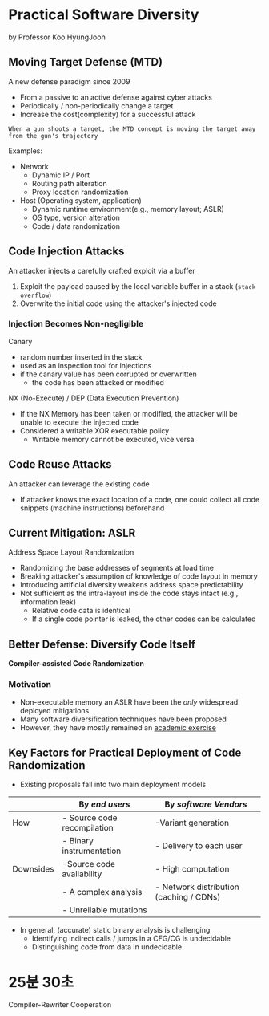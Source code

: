 # Practical Software Diversity
by Professor Koo HyungJoon

## Moving Target Defense (MTD)
A new defense paradigm since 2009
- From a passive to an active defense against cyber attacks
- Periodically / non-periodically change a target
- Increase the cost(complexity) for a successful attack

``
When a gun shoots a target, the MTD concept is moving the target away from the gun's trajectory
``

Examples:
- Network
    - Dynamic IP / Port
    - Routing path alteration
    - Proxy location randomization
- Host (Operating system, application)
    - Dynamic runtime environment(e.g., memory layout; ASLR)
    - OS type, version alteration
    - Code / data randomization

## Code Injection Attacks
An attacker injects a carefully crafted exploit via a buffer


1. Exploit the payload caused by the local variable buffer in a stack (``stack overflow``)
2. Overwrite the initial code using the attacker's injected code

### Injection Becomes Non-negligible
Canary
- random number inserted in the stack
- used as an inspection tool for injections
- if the canary value has been corrupted or overwritten
    - the code has been attacked or modified

NX (No-Execute) / DEP (Data Execution Prevention)
- If the NX Memory has been taken or modified, the attacker will be unable to execute the injected code
- Considered a writable XOR executable policy
    - Writable memory cannot be executed, vice versa

## Code Reuse Attacks
An attacker can leverage the existing code
- If attacker knows the exact location of a code, one could collect all code snippets (machine instructions) beforehand

## Current Mitigation: ASLR
Address Space Layout Randomization
- Randomizing the base addresses of segments at load time
- Breaking attacker's assumption of knowledge of code layout in memory
- Introducing artificial diversity weakens address space predictability
- Not sufficient as the intra-layout inside the code stays intact (e.g., information leak)
    - Relative code data is identical
    - If a single code pointer is leaked, the other codes can be calculated

## Better Defense: Diversify Code Itself
**Compiler-assisted Code Randomization**

### Motivation
- Non-executable memory an ASLR have been the *only* widespread deployed mitigations
- Many software diversification techniques have been proposed
- However, they have mostly remained an <u>academic exercise</u>

## Key Factors for Practical Deployment of Code Randomization
- Existing proposals fall into two main deployment models

|           | By *end users* | By *software Vendors* |
|-----------|--------------|---------------------|
| How | - Source code recompilation | -Variant generation |
| | - Binary instrumentation | - Delivery to each user |
| Downsides | -Source code availability | - High computation |
| | - A complex analysis | - Network distribution (caching / CDNs) |
| | - Unreliable mutations | |

- In general, (accurate) static binary analysis is challenging
    - Identifying indirect calls / jumps in a CFG/CG is undecidable
    - Distinguishing code from data in undecidable

# 25분 30초
Compiler-Rewriter Cooperation